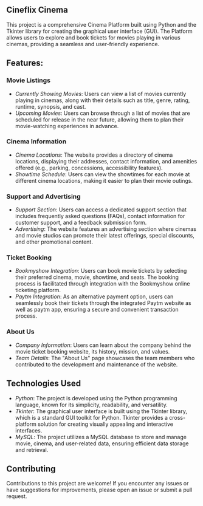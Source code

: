 ## Cineflix Cinema

This project is a comprehensive Cinema Platform built using Python and the Tkinter library for creating the graphical user interface (GUI). The Platform allows users to explore and book tickets for movies playing in various cinemas, providing a seamless and user-friendly experience.

## Features:

### Movie Listings
- *Currently Showing Movies*: Users can view a list of movies currently playing in cinemas, along with their details such as title, genre, rating, runtime, synopsis, and cast.
- *Upcoming Movies*: Users can browse through a list of movies that are scheduled for release in the near future, allowing them to plan their movie-watching experiences in advance.

### Cinema Information
- *Cinema Locations*: The website provides a directory of cinema locations, displaying their addresses, contact information, and amenities offered (e.g., parking, concessions, accessibility features).
- *Showtime Schedule*: Users can view the showtimes for each movie at different cinema locations, making it easier to plan their movie outings.

### Support and Advertising
- *Support Section*: Users can access a dedicated support section that includes frequently asked questions (FAQs), contact information for customer support, and a feedback submission form.
- *Advertising*: The website features an advertising section where cinemas and movie studios can promote their latest offerings, special discounts, and other promotional content.

### Ticket Booking
- *Bookmyshow Integration*: Users can book movie tickets by selecting their preferred cinema, movie, showtime, and seats. The booking process is facilitated through integration with the Bookmyshow online ticketing platform.
- *Paytm Integration*: As an alternative payment option, users can seamlessly book their tickets through the integrated Paytm website as well as paytm app, ensuring a secure and convenient transaction process.

### About Us
- *Company Information*: Users can learn about the company behind the movie ticket booking website, its history, mission, and values.
- *Team Details*: The "About Us" page showcases the team members who contributed to the development and maintenance of the website.

## Technologies Used

- *Python*: The project is developed using the Python programming language, known for its simplicity, readability, and versatility.
- *Tkinter*: The graphical user interface is built using the Tkinter library, which is a standard GUI toolkit for Python. Tkinter provides a cross-platform solution for creating visually appealing and interactive interfaces.
- *MySQL*: The project utilizes a MySQL database to store and manage movie, cinema, and user-related data, ensuring efficient data storage and retrieval.


## Contributing

Contributions to this project are welcome! If you encounter any issues or have suggestions for improvements, please open an issue or submit a pull request.
